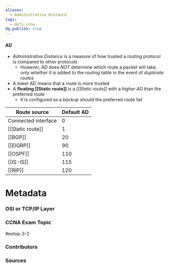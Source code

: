 ```yaml
---
aliases:
  - Administrative Distance
tags:
  - defs_ccna
dg-publish: true
---
```

#### AD
- *Administrative Distance* is a measure of how trusted a routing protocol is compared to other protocols
	- However, *AD* does *NOT* determine which route a packet will take, only *whether* it is added to the *routing table* in the event of *duplicate routes*
- A *lower* AD means that a route is *more* trusted
- A **floating [[Static route]]** is a *[[Static route]]* with a *higher AD* than the preferred route
	- It is configured as a *backup* should the preferred route fail


| Route source        | Default AD |
| ------------------- | ---------- |
| Connected interface | 0          |
| [[Static route]]    | 1          |
| [[BGP]]             | 20         |
| [[EIGRP]]           | 90         |
| [[OSPF]]            | 110        |
| [[IS-IS]]           | 115        |
| [[RIP]]             | 120        |


# Metadata
### OSI or TCP/IP Layer

### CCNA Exam Topic
#extop-3-2 
### Contributors

### Sources


